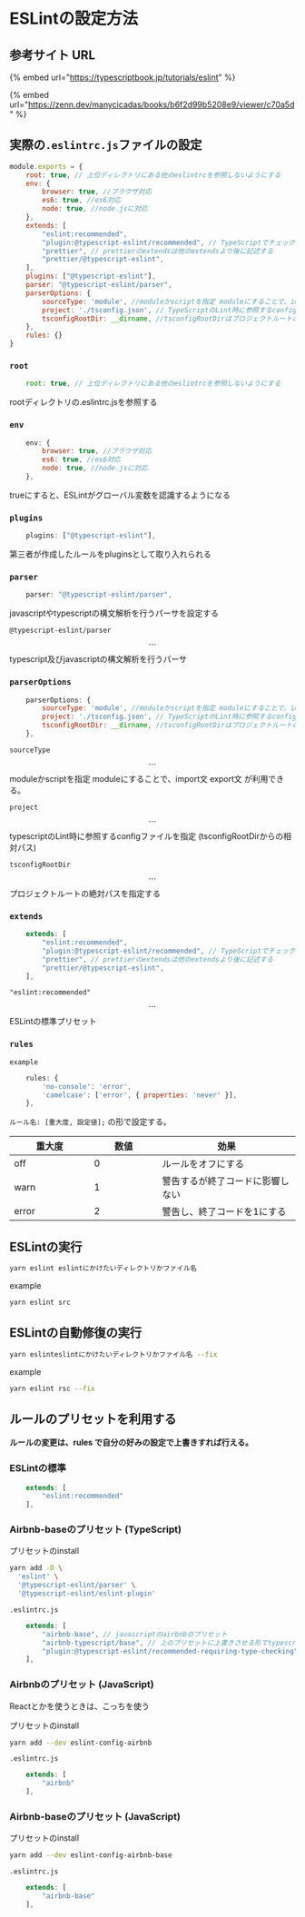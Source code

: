 # ESLintの設定方法

## 参考サイト URL

{% embed url="https://typescriptbook.jp/tutorials/eslint" %}

{% embed url="https://zenn.dev/manycicadas/books/b6f2d99b5208e9/viewer/c70a5d" %}

## 実際の`.eslintrc.js`ファイルの設定

```javascript
module.exports = {
    root: true, // 上位ディレクトリにある他のeslintrcを参照しないようにする
    env: {
        browser: true, //ブラウザ対応
        es6: true, //es6対応
        node: true, //node.jsに対応
    },
    extends: [
        "eslint:recommended",
        "plugin:@typescript-eslint/recommended", // TypeScriptでチェックされる項目をLintから除外する設定
        "prettier", // prettierのextendsは他のextendsより後に記述する
        "prettier/@typescript-eslint",
    ],
    plugins: ["@typescript-eslint"],
    parser: "@typescript-eslint/parser",
    parserOptions: {
        sourceType: 'module', //moduleかscriptを指定 moduleにすることで、import文 export文 が利用できる。
        project: './tsconfig.json', // TypeScriptのLint時に参照するconfigファイルを指定　(tsconfigRootDirからの相対パス)
        tsconfigRootDir: __dirname, //tsconfigRootDirはプロジェクトルートの絶対パスを指定する
    },
    rules: {}
}
```

### `root`

```javascript
    root: true, // 上位ディレクトリにある他のeslintrcを参照しないようにする
```

rootディレクトリの.eslintrc.jsを参照する

### `env`

```javascript
    env: {
        browser: true, //ブラウザ対応
        es6: true, //es6対応
        node: true, //node.jsに対応
    },
```

trueにすると、ESLintがグローバル変数を認識するようになる

### `plugins`

```javascript
    plugins: ["@typescript-eslint"],
```

第三者が作成したルールをpluginsとして取り入れられる

### `parser`

```javascript
    parser: "@typescript-eslint/parser",
```

javascriptやtypescriptの構文解析を行うパーサを設定する

`@typescript-eslint/parser` $$\cdots$$ typescript及びjavascriptの構文解析を行うパーサ

### `parserOptions`

```javascript
    parserOptions: {
        sourceType: 'module', //moduleかscriptを指定 moduleにすることで、import文 export文 が利用できる。
        project: './tsconfig.json', // TypeScriptのLint時に参照するconfigファイルを指定　(tsconfigRootDirからの相対パス)
        tsconfigRootDir: __dirname, //tsconfigRootDirはプロジェクトルートの絶対パスを指定する
    },
```

`sourceType` $$\cdots$$ moduleかscriptを指定 moduleにすることで、import文 export文 が利用できる。

`project` $$\cdots$$typescriptのLint時に参照するconfigファイルを指定 (tsconfigRootDirからの相対パス)

`tsconfigRootDir` $$\cdots$$ プロジェクトルートの絶対パスを指定する

### `extends`

```javascript
    extends: [
        "eslint:recommended",
        "plugin:@typescript-eslint/recommended", // TypeScriptでチェックされる項目をLintから除外する設定
        "prettier", // prettierのextendsは他のextendsより後に記述する
        "prettier/@typescript-eslint",
    ],
```

`"eslint:recommended"` $$\cdots$$ ESLintの標準プリセット



### `rules`

`example`

```javascript
    rules: {
        'no-console': 'error',
        'camelcase': ['error', { properties: 'never' }],
    },
```

`ルール名: [重大度, 設定値];` の形で設定する。

<table><thead><tr><th width="125">重大度</th><th width="104">数値</th><th>効果</th></tr></thead><tbody><tr><td>off</td><td>0</td><td>ルールをオフにする</td></tr><tr><td>warn</td><td>1</td><td>警告するが終了コードに影響しない</td></tr><tr><td>error</td><td>2</td><td>警告し、終了コードを1にする</td></tr></tbody></table>

## ESLintの実行

```bash
yarn eslint eslintにかけたいディレクトリかファイル名
```

example

```bash
yarn eslint src
```

## ESLintの自動修復の実行

```bash
yarn eslinteslintにかけたいディレクトリかファイル名 --fix
```

example

```bash
yarn eslint rsc --fix
```

## ルールのプリセットを利用する

**ルールの変更は、rules で自分の好みの設定で上書きすれば行える。**

### ESLintの標準

```javascript
    extends: [
        "eslint:recommended"
    ],
```

### Airbnb-baseのプリセット (TypeScript)

プリセットのinstall

```sh
yarn add -D \
  'eslint' \
  '@typescript-eslint/parser' \
  '@typescript-eslint/eslint-plugin'
```

`.eslintrc.js`

```javascript
    extends: [
        "airbnb-base", // javascriptのairbnbのプリセット
        "airbnb-typescript/base", // 上のプリセットに上書きさせる形でtypescript対応させる
        "plugin:@typescript-eslint/recommended-requiring-type-checking", //TypeScript ESLintが提供する推奨ルールセットで、型情報を要するルールを含む
    ],
```

### Airbnbのプリセット (JavaScript)

Reactとかを使うときは、こっちを使う

プリセットのinstall

```sh
yarn add --dev eslint-config-airbnb
```

`.eslintrc.js`

```javascript
    extends: [
        "airbnb"
    ],
```

### Airbnb-baseのプリセット (JavaScript)

プリセットのinstall

```bash
yarn add --dev eslint-config-airbnb-base
```

`.eslintrc.js`

```javascript
    extends: [
        "airbnb-base"
    ],
```
